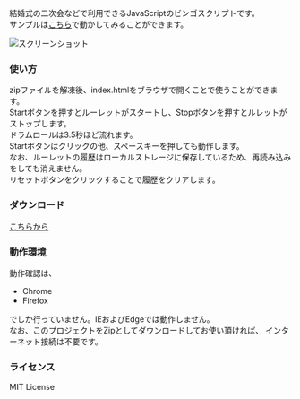 結婚式の二次会などで利用できるJavaScriptのビンゴスクリプトです。  
サンプルは[こちら](https://kobayashi1027.github.io/partybingo/)で動かしてみることができます。

![スクリーンショット](asset/screenshot.png)

### 使い方
zipファイルを解凍後、index.htmlをブラウザで開くことで使うことができます。  
Startボタンを押すとルーレットがスタートし、Stopボタンを押すとルレットがストップします。  
ドラムロールは3.5秒ほど流れます。  
Startボタンはクリックの他、スペースキーを押しても動作します。  
なお、ルーレットの履歴はローカルストレージに保存しているため、再読み込みをしても消えません。  
リセットボタンをクリックすることで履歴をクリアします。  

### ダウンロード
[こちらから](https://github.com/kobayashi1027/partybingo/archive/master.zip)

### 動作環境
動作確認は、

- Chrome
- Firefox

でしか行っていません。IEおよびEdgeでは動作しません。  
なお、このプロジェクトをZipとしてダウンロードしてお使い頂ければ、
インターネット接続は不要です。

### ライセンス
MIT License
